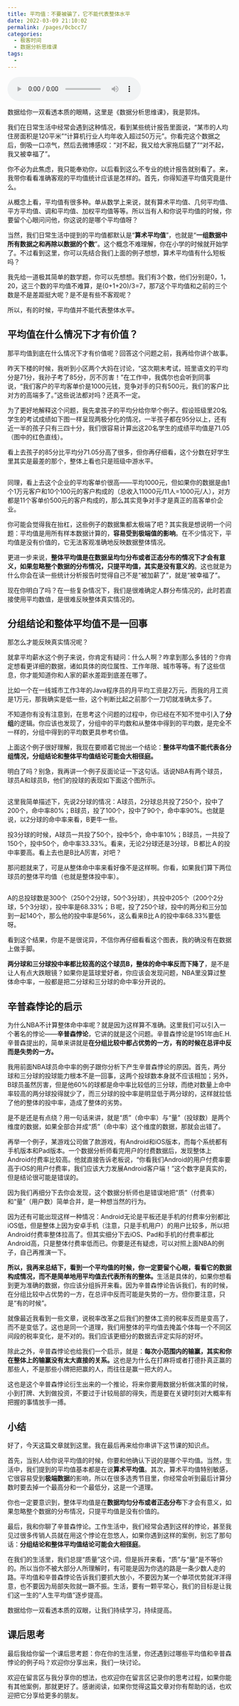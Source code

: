 ```yaml
---
title: 平均值：不要被骗了，它不能代表整体水平
date: 2022-03-09 21:10:02
permalink: /pages/0cbcc7/
categories:
  - 极客时间
  - 数据分析思维课
tags:
  - 
---
```

<audio title="01.平均值：不要被骗了，它不能代表整体水平" src="https://static001.geekbang.org/resource/audio/77/e7/7749016f4f9061437a8598aa8df109e7.mp3" controls="controls"></audio> 
<p>数据给你一双看透本质的眼睛，这里是《数据分析思维课》，我是郭炜。</p><p>我们在日常生活中经常会遇到这种情况，看到某些统计报告里面说，“某市的人均住房面积是120平米”“计算机行业人均年收入超过50万元”。你看完这个数据之后，倒吸一口凉气，然后去微博感叹：“对不起，我又给大家拖后腿了”“对不起，我又被幸福了”。</p><p>你不必为此焦虑，我只能奉劝你，以后看到这么不专业的统计报告就别看了。来，我带你看看准确客观的平均值统计应该是怎样的。首先，你得知道平均值究竟是什么。</p><p>从概念上看，平均值有很多种。单从数学上来说，就有算术平均值、几何平均值、平方平均值、调和平均值、加权平均值等等。所以当有人和你说平均值的时候，你要留个心眼问问他，你这说的是哪个平均值呀？</p><p>当然，我们日常生活中提到的平均值都默认是“<strong>算术平均值</strong>”，也就是“<strong>一组数据中所有数据之和再除以数据的个数</strong>”。这个概念不难理解，你在小学的时候就开始学了。不过看到这里，你可以先结合我们上面的例子想想，算术平均值有什么短板吗？</p><p>我先给一道极其简单的数学题，你可以先想想。我们有3个数，他们分别是0，1，20，这三个数的平均值不难算，是(0+1+20)/3=7，那7这个平均值和之前的三个数是不是差距挺大呢？是不是有些不客观呢？</p><!-- [[[read_end]]] --><p>所以，有的时候，平均值并不能代表整体水平。</p><h2>平均值在什么情况下才有价值？</h2><p>那平均值到底在什么情况下才有价值呢？回答这个问题之前，我再给你讲个故事。</p><p>昨天下楼的时候，我听到小区两个大妈在讨论，“这次期末考试，班里语文的平均分是71分，我孙子考了85分，厉不厉害！”在工作中，我偶尔也会听到同事说，“我们客户的平均客单价是1000元钱，竞争对手的只有500元，我们的客户比对方的高端多了。”这些说法都对吗？还真不一定。</p><p>为了更好地解释这个问题，我先拿孩子的平均分给你举个例子。假设班级里20名学生的考试成绩如下图一样呈现两极分化的情况，一半孩子都在95分以上，还有近一半的孩子只有三四十分，我们很容易计算出这20名学生的成绩平均值是71.05（图中的红色直线）。</p><p>看上去孩子的85分比平均分71.05分高了很多，但你再仔细看，这个分数在好学生里其实是最差的那个，整体上看也只是班级中游水平。</p><p><img src="https://static001.geekbang.org/resource/image/7f/ab/7f7c7aef0fd8e22fd002f73a7a46b7ab.jpg?wh=2000x1285" alt=""></p><p>同理，看上去这个企业的平均客单价很高——平均1000元，但如果你的数据是由1个1万元客户和10个100元的客户构成的（总收入11000元/11人=1000元/人），对方都是11个客单价500元的客户构成的，那么其实竞争对手才是真正的高客单价企业。</p><p>你可能会觉得我在抬杠，这些例子的数据集都太极端了吧？其实我是想说明一个问题：平均值是用所有样本数据计算的，<strong>容易受到极端值的影响</strong>。在不少情况下，平均值是没有价值的，它无法客观准确地反映数据整体情况。</p><p>更进一步来说，<strong>整体平均值是在数据呈均匀分布或者正态分布的情况下才会有意义，如果忽略整个数据的分布情况，只提平均值，其实是没有意义的</strong>。这也就是为什么你会在读一些统计分析报告时觉得自己不是“被加薪了”，就是“被幸福了”。</p><p>现在你明白了吗？在一些复杂情况下，我们是很难确定人群分布情况的，此时若直接使用平均数值，是很难反映整体真实情况的。</p><h2>分组结论和整体平均值不是一回事</h2><p>那怎么才能反映真实情况呢？</p><p>就拿平均薪水这个例子来说，你肯定有疑问：什么人啊？咋拿到那么多钱的？你肯定想看更详细的数据，诸如具体的岗位属性、工作年限、城市等等。有了这些信息，你才能知道你和人家的薪水差距到底差在哪了。</p><p>比如一个在一线城市工作3年的Java程序员的月平均工资是2万元，而我的月工资是1万元，那我确实是低一些，这个判断比起之前那个一刀切就准确太多了。</p><p>不知道你有没有注意到，在思考这个问题的过程中，你已经在不知不觉中引入了<strong>分组</strong>的逻辑。你应该也发现了，分组中的平均数和从整体中得到的平均数，是完全不一样的，分组中得到的平均数更具参考价值。</p><p>上面这个例子很好理解，我现在要顺着它抛出一个结论：<strong>整体平均值不能代表各分组情况，分组结论和整体平均值结论可能会大相径庭。</strong></p><p>明白了吗？别急，我再讲一个例子反面论证一下这句话。话说NBA有两个球员，球员A和球员B，他们的投球的表现如下面这个图所示。</p><p><img src="https://static001.geekbang.org/resource/image/39/30/39f22a9b0334591cf1836cc344ed4230.jpg?wh=1908x967" alt=""></p><p>这里我简单描述下，先说2分球的情况：A球员，2分球总共投了250个，投中了200个，命中率80%；B球员，投了100个，投中了90个，命中率90%。也就是说，以2分球的命中率来看，B更牛一些。</p><p>投3分球的时候，A球员一共投了50个，投中5个，命中率10%；B球员，一共投了150个，投中50个，命中率33.33%。看来，无论2分球还是3分球，Ｂ都比Ａ的投中率要高。看上去也是B比A厉害，对吧？</p><p>那问题就来了，可是从整体命中率来看好像不是这样啊。你看，如果我们算下两位球员的整体平均值（也就是整体投中率）。</p><p><img src="https://static001.geekbang.org/resource/image/9f/36/9f1726a5a5431b0fab08ed8c51373e36.jpg?wh=1864x888" alt=""></p><p>A的总投球数是300个（250个2分球，50个3分球），共投中205个（200个2分球，5个3分球），投中率是68.33%；Ｂ呢，投了250个球，投中的两分和三分加到一起140个，那么他的投中率是56%，这么看来B比Ａ的投中率68.33%要低呀。</p><p>看到这个结果，你是不是很诧异，不信你再仔细看看这个图表，我的确没有在数据上做手脚。</p><p><strong>两分球和三分球投中率都比较高的这个球员B，整体的命中率反而下降了</strong>，是不是让人有点大跌眼镜？如果你是篮球爱好者，你应该会发现问题，NBA里没算过整体命中率，一般都是把二分球和三分球的命中率分开说的。</p><h2>辛普森悖论的启示</h2><p>为什么NBA不计算整体命中率呢？就是因为这样算不准确。这里我们可以引入一个著名的悖论——<strong>辛普森悖论</strong>，它讲的就是这个问题。辛普森悖论是1951年由E.H.辛普森提出的，简单来讲就是<strong>在分组比较中都占优势的一方，有的时候在总评中反而是失势的一方。</strong></p><p>我用前面NBA球员命中率的例子跟你分析下产生辛普森悖论的原因。首先，两分球和三分球的投球能力根本不是一回事，这两个投球数本身就不应该相加；另外，B球员虽然厉害，但是他60%的球都是命中率比较低的三分球，而绝对数量上命中率较高的两分球投得就少了，而三分球的投中率是明显低于两分球的，这样就拉低了他的整体的投中率，造成了整体的劣势。</p><p>是不是还是有点绕？用一句话来讲，就是“质”（命中率）与“量”（投球数）是两个维度的数据，如果全部合并成“质”（命中率）这个维度的数据，那就会出错了。</p><p>再举一个例子，某游戏公司做了款游戏，有Android和iOS版本，而每个系统都有手机版本和Pad版本。一个数据分析师看完用户的付费数据后，发现整体上Android付费率比较高。他就直接告诉老板说，“你看我们Android的用户付费率要高于iOS的用户付费率，我们应该大力发展Android客户端！”这个数字是真实的，但是结论很可能是错误的。</p><p>因为我们再细分下去你会发现，这个数据分析师也是错误地把“质”（付费率）和“量”（用户数）简单合并，是一种想当然的行为。</p><p>因为还有可能出现这样一种情况：Android无论是平板还是手机的付费率分别都比iOS低，但是整体上因为安卓手机（注意，只是手机用户）的用户比较多，所以把Android付费率整体拉高了。但其实细分下去iOS、Pad和手机的付费率都比Android高，只是整体付费率低而已。你要是还有疑虑，可以对照上面NBA的例子，自己再推演一下。</p><p><strong>所以，我再来总结下，看到一个平均值的时候，你一定要留个心眼，看看它的数据构成情况，而不是简单地用平均值去代表所有的整体。</strong>生活是具体的，如果你想看到更为准确的数据，你应该分组拆开来看。因为辛普森悖论告诉我们，有的时候，在分组比较中占优势的一方，在总评中反而可能是失势的一方。但你要注意，只是“有的时候”。</p><p>就像最近我看到一些文章，说税率改革之后我们的整体工资的税率反而是变高了，而不是变低了。这也是同一个道理，我们用整体的平均值去掩盖个体每一个不同区间段的税率变化，是不对的。我们应该更细分的数据去评定实际的好坏。</p><p>除此之外，辛普森悖论也给我们一个启示，就是：<strong>每次小范围内的输赢，其实和你在整体上的输赢没有太大直接的关系。</strong>这也是为什么在打麻将或者打德扑真正赢的那些人，不是那些小牌把把赢的人，而往往是赢一把大的人。</p><p>这也是这个辛普森悖论衍生出来的一个推论，将来你要用数据分析做决策的时候，小到打牌、大到做投资，不要过于计较局部的得失，而是要在关键时刻对大概率有把握的事情放手一搏。</p><h2>小结</h2><p>好了，今天这篇文章就到这里。我在最后再来给你串讲下这节课的知识点。</p><p>首先，当别人给你说平均值的时候，你要和他确认下说的是哪个平均值。当然，生活中，我们提到的平均值基本都是在说<strong>算术平均值</strong>。其次，算术平均值特别敏感，它很容易受到<strong>极端数据</strong>的影响，所以在很多选秀节目里，你经常会听到最后计算分数时要去掉一个最高分和一个最低分，这是一个道理。</p><p>你也一定要意识到，整体平均值是在<strong>数据均匀分布或者正态分布</strong>下才会有意义，如果忽略整个数据的分布情况，只提平均值是没有价值的。</p><p>最后，我和你聊了辛普森悖论。工作生活中，我们经常会遇到这样的悖论，甚至我见过很多传销人员就在用这个悖论在忽悠人，如果你遇到这样的案例，别忘了那句话：<strong>分组结论和整体平均值结论可能会大相径庭</strong>。</p><p>在我们的生活里，我们总提“质量”这个词，但是拆开来看，“质”与“量”是不等价的。所以当你不被大部分人所理解时，有可能是因为你选的路是一条少数人走的路。平均值和辛普森悖论告诉我们要抓大放小，不要因为某一个单项优势就洋洋得意，也不要因为局部失败就一蹶不振。生活，要有一颗平常心，我们的目标是让我们这一生的“人生平均值”逐步提高。</p><p>数据给你一双看透本质的双眼，让我们持续学习，持续提高。</p><h2>课后思考</h2><p>最后我给你留一个课后思考题：你在你的生活里，你还遇到过哪些平均值和辛普森悖论的例子吗？欢迎你分享出来，我们一块讨论。</p><p>欢迎在留言区与我分享你的想法，也欢迎你在留言区记录你的思考过程，如果你能有其他案例，那就更好了。感谢阅读，如果你觉得这篇文章对你有帮助的话，也欢迎把它分享给更多的朋友。</p>
